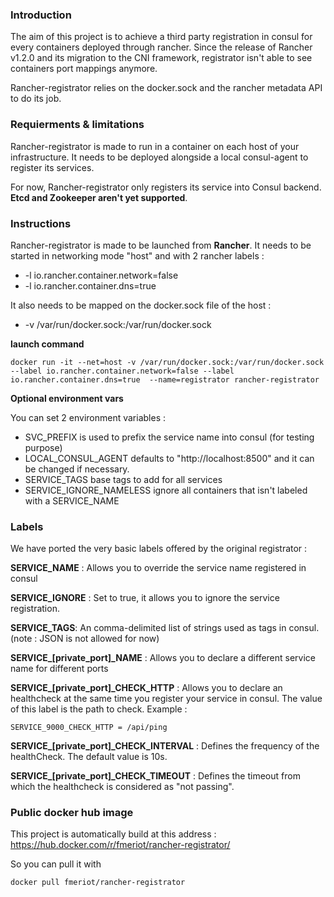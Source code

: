### Introduction
The aim of this project is to achieve a third party registration in consul for every containers deployed through rancher. Since the release of Rancher v1.2.0 and its migration to the CNI framework, registrator isn't able to see containers port mappings anymore.

Rancher-registrator relies on the docker.sock and the rancher metadata API to do its job.

### Requierments & limitations
Rancher-registrator is made to run in a container on each host of your infrastructure. It needs to be deployed alongside a local consul-agent to register its services.

For now, Rancher-registrator only registers its service into Consul backend. **Etcd and Zookeeper aren't yet supported**.

### Instructions

Rancher-registrator is made to be launched from **Rancher**. It needs to be started in networking mode "host" and with 2 rancher labels : 

 - -l io.rancher.container.network=false
 - -l io.rancher.container.dns=true

It also needs to be mapped on the docker.sock file of the host :

 - -v /var/run/docker.sock:/var/run/docker.sock

**launch command**

    docker run -it --net=host -v /var/run/docker.sock:/var/run/docker.sock --label io.rancher.container.network=false --label io.rancher.container.dns=true  --name=registrator rancher-registrator


**Optional environment vars**

You can set 2 environment variables :

 - SVC_PREFIX is used to prefix the service name into consul (for testing purpose)
 - LOCAL_CONSUL_AGENT defaults to "http://localhost:8500" and it can be changed if necessary.
 - SERVICE_TAGS base tags to add for all services
 - SERVICE_IGNORE_NAMELESS ignore all containers that isn't labeled with a SERVICE_NAME

### Labels

We have ported the very basic labels offered by the original registrator : 

**SERVICE_NAME** : Allows you to override the service name registered in consul

**SERVICE_IGNORE** : Set to true, it allows you to ignore the service registration.

**SERVICE_TAGS**: An comma-delimited list of strings used as tags in consul. (note : JSON is not allowed for now)

**SERVICE_[private_port]_NAME** : Allows you to declare a different service name for different ports

**SERVICE_[private_port]_CHECK_HTTP** : Allows you to declare an healthcheck at the same time you register your service in consul. The value of this label is the path to check. Example :

    SERVICE_9000_CHECK_HTTP = /api/ping

**SERVICE_[private_port]_CHECK_INTERVAL** : Defines the frequency of the healthCheck. The default value is 10s. 

**SERVICE_[private_port]_CHECK_TIMEOUT** : Defines the timeout from which the healthcheck is considered as "not passing".

### Public docker hub image

This project is automatically build at this address : https://hub.docker.com/r/fmeriot/rancher-registrator/

So you can pull it with 

    docker pull fmeriot/rancher-registrator

